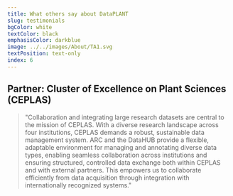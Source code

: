 ```yaml
---
title: What others say about DataPLANT
slug: testimonials
bgColor: white
textColor: black
emphasisColor: darkblue
image: ../../images/About/TA1.svg
textPosition: text-only
index: 6
---
```


## Partner: Cluster of Excellence on Plant Sciences (CEPLAS)

> "Collaboration and integrating large research datasets are central to the mission of CEPLAS. With a diverse research landscape across four institutions, CEPLAS demands a robust, sustainable data management system. ARC and the DataHUB provide a flexible, adaptable environment for managing and annotating diverse data types, enabling seamless collaboration across institutions and ensuring structured, controlled data exchange both within CEPLAS and with external partners. This empowers us to collaborate efficiently from data acquisition through integration with internationally recognized systems."
